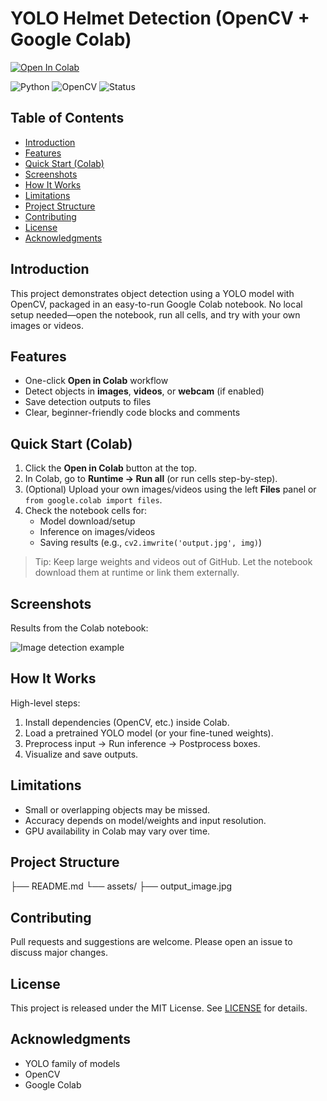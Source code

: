 # YOLO Helmet Detection (OpenCV + Google Colab)

[![Open In Colab](https://colab.research.google.com/assets/colab-badge.svg)](https://colab.research.google.com/drive/1ncQaI-1U17oygBlhoKBvlf7wzGLI1Xvg?usp=sharing)

![Python](https://img.shields.io/badge/Python-3.10+-blue)
![OpenCV](https://img.shields.io/badge/OpenCV-4.x-informational)
![Status](https://img.shields.io/badge/Works-on%20Colab-brightgreen)

## Table of Contents
- [Introduction](#introduction)
- [Features](#features)
- [Quick Start (Colab)](#quick-start-colab)
- [Screenshots](#screenshots)
- [How It Works](#how-it-works)
- [Limitations](#limitations)
- [Project Structure](#project-structure)
- [Contributing](#contributing)
- [License](#license)
- [Acknowledgments](#acknowledgments)

## Introduction
This project demonstrates object detection using a YOLO model with OpenCV, packaged in an easy-to-run Google Colab notebook. No local setup needed—open the notebook, run all cells, and try with your own images or videos.

## Features
- One-click **Open in Colab** workflow
- Detect objects in **images**, **videos**, or **webcam** (if enabled)
- Save detection outputs to files
- Clear, beginner-friendly code blocks and comments

## Quick Start (Colab)
1. Click the **Open in Colab** button at the top.
2. In Colab, go to **Runtime → Run all** (or run cells step-by-step).
3. (Optional) Upload your own images/videos using the left **Files** panel or `from google.colab import files`.
4. Check the notebook cells for:
   - Model download/setup
   - Inference on images/videos
   - Saving results (e.g., `cv2.imwrite('output.jpg', img)`)

> Tip: Keep large weights and videos out of GitHub. Let the notebook download them at runtime or link them externally.

## Screenshots
Results from the Colab notebook:

![Image detection example](assets/output_example.jpg)
<!-- Add more if you have them -->
<!-- ![Video frame example](assets/video_frame.jpg) -->
<!-- ![Realtime demo](assets/realtime_demo.gif) -->

## How It Works
High-level steps:
1. Install dependencies (OpenCV, etc.) inside Colab.
2. Load a pretrained YOLO model (or your fine-tuned weights).
3. Preprocess input → Run inference → Postprocess boxes.
4. Visualize and save outputs.

## Limitations
- Small or overlapping objects may be missed.
- Accuracy depends on model/weights and input resolution.
- GPU availability in Colab may vary over time.

## Project Structure
├── README.md
└── assets/
├── output_image.jpg


## Contributing
Pull requests and suggestions are welcome. Please open an issue to discuss major changes.

## License
This project is released under the MIT License. See [LICENSE](LICENSE) for details.

## Acknowledgments
- YOLO family of models
- OpenCV
- Google Colab

